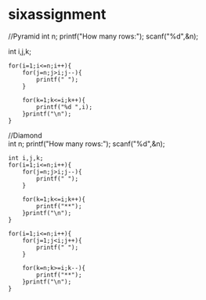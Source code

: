 # sixassignment
//Pyramid
int n;
    printf("How many rows:");
    scanf("%d",&n);
    
 int i,j,k;
 
    for(i=1;i<=n;i++){
        for(j=n;j>i;j--){
            printf(" ");
        } 
        
        for(k=1;k<=i;k++){
            printf("%d ",i);
        }printf("\n");
    }

//Diamond    
int n;
    printf("How many rows:");
    scanf("%d",&n);
    
    
    int i,j,k;
    for(i=1;i<=n;i++){
        for(j=n;j>i;j--){
            printf(" ");
        }
        
        for(k=1;k<=i;k++){
            printf("**");
        }printf("\n");
    }
    
    for(i=1;i<=n;i++){
        for(j=1;j<i;j++){
            printf(" ");
        }
        
        for(k=n;k>=i;k--){
            printf("**");
        }printf("\n");
    }

 
 
